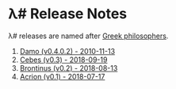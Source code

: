 # λ# Release Notes

λ# releases are named after [Greek philosophers](https://en.wikipedia.org/wiki/List_of_ancient_Greek_philosophers).

1. [Damo (v0.4.0.2) - 2010-11-13](ReleaseNotes-Damo.md)
1. [Cebes (v0.3) - 2018-09-19](ReleaseNotes-Cebes.md)
1. [Brontinus (v0.2) - 2018-08-13](ReleaseNotes-Brontinus.md)
1. [Acrion (v0.1) - 2018-07-17](ReleaseNotes-Acrion.md)
